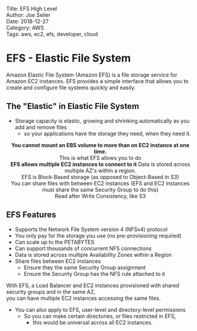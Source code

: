 Title: EFS High Level  
Author: Joe Seiler  
Date: 2018-12-27   
Category: AWS    
Tags: aws, ec2, efs, developer, cloud  

# EFS - Elastic File System  

Amazon Elastic File System (Amazon EFS) is a file storage service for Amazon EC2 instances. EFS provides a simple interface that allows you to create and configure file systems quickly and easily.  

## The "Elastic" in Elastic File System  
* Storage capacity is elastic, growing and shrinking automatically as you add and remove files  
    - so your applications have the storage they need, when they need it.  

<center>  

**You cannot mount an EBS volume to more than on EC2 instance at one time.**  
This is what EFS allows you to do  
**EFS allows multiple EC2 instances to connect to it**
Data is stored across multiple AZ's within a region.  
EFS is Block-Based storage (as opposed to Object-Based in S3)  
You can share files with between EC2 instances (EFS and EC2 instances must share the same Security Group to do this)  
Read after Write Consistency, like S3  

</center>  

## EFS Features  

* Supports the Network File System version 4 (NFSv4) protocol  
* You only pay for the storage you use (no pre-provisioning required)  
* Can scale up to the PETABYTES  
* Can support thousands of concurrent NFS connections  
* Data is stored across multiple Availability Zones within a Region  
* Share files between EC2 instances  
    - Ensure they the same Security Group assignment  
    - Ensure the Security Group has the NFS rule attached to it  

With EFS, a Load Balancer and EC2 instances provisioned with shared security groups and in the same AZ,  
you can have multiple EC2 instances accessing the same files.  

* You can also apply to EFS, user-level and directory-level permissions  
    - So you can make certain directories, or files restricted in EFS,  
        - this would be universal across all EC2 instances.  




